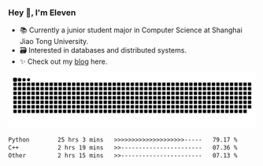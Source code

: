 ### Hey 👋, I'm Eleven

- 📚 Currently a junior student major in Computer Science at Shanghai Jiao Tong University.
- 🗃️ Interested in databases and distributed systems.
- ✨ Check out my [blog](https://el-even-11.github.io/Blog/) here.

![github contribution grid snake animation](https://raw.githubusercontent.com/El-even-11/El-even-11/output/github-contribution-grid-snake.svg)

<!--START_SECTION:waka-->

```text
Python        25 hrs 3 mins   >>>>>>>>>>>>>>>>>>>>-----   79.17 %
C++           2 hrs 19 mins   >>-----------------------   07.36 %
Other         2 hrs 15 mins   >>-----------------------   07.13 %
```

<!--END_SECTION:waka-->
